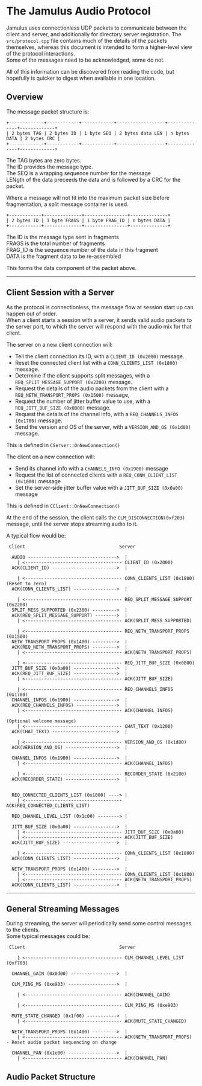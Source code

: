 
The Jamulus Audio Protocol
==

Jamulus uses connectionless UDP packets to communicate between the client and server, and additionally for directory server registration. The `src/protocol.cpp` file contains much of the details of the packets themselves, whereas this document is intended to form a higher-level view of the protocol interactions.  
Some of the messages need to be acknowledged, some do not.

All of this information can be discovered from reading the code, but hopefully is quicker to digest when available in one location.

Overview
---

The message packet structure is:

```
+-------------+------------+------------+------------------+--------------+-------------+
| 2 bytes TAG | 2 bytes ID | 1 byte SEQ | 2 bytes data LEN | n bytes DATA | 2 bytes CRC |
+-------------+------------+------------+------------------+--------------+-------------+
```
The TAG bytes are zero bytes.  
The ID provides the message type.  
The SEQ is a wrapping sequence number for the message  
LENgth of the data preceeds the data and is followed by a CRC for the packet.


Where a message will not fit into the maximum packet size before fragmentation, a split message container is used.

```
+------------+--------------+----------------+--------------+
| 2 bytes ID | 1 byte FRAGS | 1 byte FRAG_ID | n bytes DATA |
+------------+--------------+----------------+--------------+
```
The ID is the message type sent in fragments  
FRAGS is the total number of fragments  
FRAG_ID is the sequence number of the data in this fragment  
DATA is the fragment data to be re-assembled  

This forms the data component of the packet above.

---


Client Session with a Server
--
As the protocol is connectionless, the message flow at session start up can happen out of order.  
When a client starts a session with a server, it sends valid audio packets to the server port, to which the server will respond with the audio mix for that client.

The server on a new client connection will:
* Tell the client connection its ID, with a `CLIENT_ID (0x2000)` message.
* Reset the connected client list with a `CONN_CLIENTS_LIST (0x1800)` message.
* Determine if the client supports split messages, with a `REQ_SPLIT_MESSAGE_SUPPORT (0x2200)` message.
* Request the details of the audio packets from the client with a `REQ_NETW_TRANSPORT_PROPS (0x1500)` message,
* Request the number of jitter buffer value to use, with a `REQ_JITT_BUF_SIZE (0x0B00)` message.
* Request the details of the channel info, with a `REQ_CHANNELS_INFOS (0x1700)` message.
* Send the version and OS of the server, with a `VERSION_AND_OS (0x1d00)` message.

This is defined in `CServer::OnNewConnection()`

The client on a new connection will:
* Send its channel info with a `CHANNELS_INFO (0x1900)` message
* Request the list of connected clients with a `REQ_CONN_CLIENT_LIST (0x1000)` message
* Set the server-side jitter buffer value with a `JITT_BUF_SIZE (0x0a00)` message

This is defined in `CClient::OnNewConnection()`

At the end of the session, the client calls the `CLM_DISCONNECTION(0xf203)` message, until the server stops streaming audio to it.

A typical flow would be:

```
 Client                                   Server

  AUDIO --------------------------------->  |
    | <------------------------------------ CLIENT_ID (0x2000)           
  ACK(CLIENT_ID) ------------------------>  |

    | <------------------------------------ CONN_CLIENTS_LIST (0x1800) (Reset to zero) 
  ACK(CONN_CLIENTS_LIST) ---------------->  |

    | <------------------------------------ REQ_SPLIT_MESSAGE_SUPPORT (0x2200)
  SPLIT_MESS_SUPPORTED (0x2300) --------->  | 
  ACK(REQ_SPLIT_MESSAGE_SUPPORT) -------->  |
    | <------------------------------------ ACK(SPLIT_MESS_SUPPORTED)

    | <------------------------------------ REQ_NETW_TRANSPORT_PROPS (0x1500)  
  NETW_TRANSPORT_PROPS (0x1400) --------->  | 
  ACK(REQ_NETW_TRANSPORT_PROPS) --------->  |
    | <------------------------------------ ACK(NETW_TRANSPORT_PROPS)

    | <------------------------------------ REQ_JITT_BUF_SIZE (0x0B00)   
  JITT_BUF_SIZE (0x0a00) ---------------->  | 
  ACK(REQ_JITT_BUF_SIZE) ---------------->  |
    | <------------------------------------ ACK(JITT_BUF_SIZE)

    | <------------------------------------ REQ_CHANNELS_INFOS (0x1700)
  CHANNEL_INFOS (0x1900) ---------------->  | 
  ACK(REQ_CHANNELS_INFOS) --------------->  |
    | <------------------------------------ ACK(CHANNEL_INFOS)

(Optional welcome message)
    | <------------------------------------ CHAT_TEXT (0x1200)
  ACK(CHAT_TEXT) ------------------------>  |

    | <------------------------------------ VERSION_AND_OS (0x1d00)
  ACK(VERSION_AND_OS) ------------------->  |

  CHANNEL_INFOS (0x1900) ---------------->  | 
    | <------------------------------------ ACK(CHANNEL_INFOS)

    | <------------------------------------ RECORDER_STATE (0x2100)
  ACK(RECORDER_STATE) ------------------->  |


  REQ_CONNECTED_CLIENTS_LIST (0x1000) ----> |  
    | <------------------------------------ ACK(REQ_CONNECTED_CLIENTS_LIST)

  REQ_CHANNEL_LEVEL_LIST (0x1c00) --------> |  

  JITT_BUF_SIZE (0x0a00) ---------------->  | 
    | <------------------------------------ JITT_BUF_SIZE (0x0a00)  
    | <------------------------------------ ACK(JITT_BUF_SIZE)
  ACK(JITT_BUF_SIZE) -------------------->  |

    | <------------------------------------ CONN_CLIENTS_LIST (0x1800)
  ACK(CONN_CLIENTS_LIST) ---------------->  |
  
  NETW_TRANSPORT_PROPS (0x1400) --------->  | 
    | <------------------------------------ CONN_CLIENTS_LIST (0x1800)
    | <------------------------------------ ACK(NETW_TRANSPORT_PROPS)
  ACK(CONN_CLIENTS_LIST) ---------------->  | 

```

---

General Streaming Messages
--

During streaming, the server will periodically send some control messages to the clients.  
Some typical messages could be:

```
 Client                                   Server

    | <------------------------------------ CLM_CHANNEL_LEVEL_LIST (0xf703) 

  CHANNEL_GAIN (0x0d00) ----------------->  | 

  CLM_PING_MS (0xe903) ------------------>  | 

    | <------------------------------------ ACK(CHANNEL_GAIN)   

    | <------------------------------------ CLM_PING_MS (0xe903) 

  MUTE_STATE_CHANGED (0x1f00) ----------->  | 
    | <------------------------------------ ACK(MUTE_STATE_CHANGED) 

  NETW_TRANSPORT_PROPS (0x1400) --------->  | 
    | <------------------------------------ ACK(NETW_TRANSPORT_PROPS) - Reset audio packet sequencing on change

  CHANNEL_PAN (0x1e00) ------------------>  | 
    | <------------------------------------ ACK(CHANNEL_PAN)   
```

Audio Packet Structure
--
